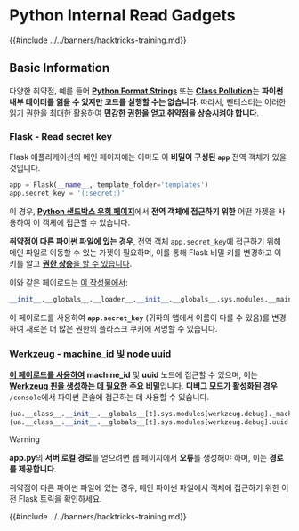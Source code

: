 # Python Internal Read Gadgets

{{#include ../../banners/hacktricks-training.md}}

## Basic Information

다양한 취약점, 예를 들어 [**Python Format Strings**](bypass-python-sandboxes/index.html#python-format-string) 또는 [**Class Pollution**](class-pollution-pythons-prototype-pollution.md)는 **파이썬 내부 데이터를 읽을 수 있지만 코드를 실행할 수는 없습니다**. 따라서, 펜테스터는 이러한 읽기 권한을 최대한 활용하여 **민감한 권한을 얻고 취약점을 상승시켜야 합니다**.

### Flask - Read secret key

Flask 애플리케이션의 메인 페이지에는 아마도 이 **비밀이 구성된** **`app`** 전역 객체가 있을 것입니다.
```python
app = Flask(__name__, template_folder='templates')
app.secret_key = '(:secret:)'
```
이 경우, [**Python 샌드박스 우회 페이지**](bypass-python-sandboxes/index.html)에서 **전역 객체에 접근하기 위한** 어떤 가젯을 사용하여 이 객체에 접근할 수 있습니다.

**취약점이 다른 파이썬 파일에 있는 경우**, 전역 객체 `app.secret_key`에 접근하기 위해 메인 파일로 이동할 수 있는 가젯이 필요하며, 이를 통해 Flask 비밀 키를 변경하고 이 키를 알고 [**권한 상승**을 할 수 있습니다](../../network-services-pentesting/pentesting-web/flask.md#flask-unsign).

이와 같은 페이로드는 [이 작성물에서](https://ctftime.org/writeup/36082):
```python
__init__.__globals__.__loader__.__init__.__globals__.sys.modules.__main__.app.secret_key
```
이 페이로드를 사용하여 **`app.secret_key`** (귀하의 앱에서 이름이 다를 수 있음)를 변경하여 새로운 더 많은 권한의 플라스크 쿠키에 서명할 수 있습니다.

### Werkzeug - machine_id 및 node uuid

[**이 페이로드를 사용하여**](https://vozec.fr/writeups/tweedle-dum-dee/) **machine_id** 및 **uuid** 노드에 접근할 수 있으며, 이는 [**Werkzeug 핀을 생성하는 데 필요한**](../../network-services-pentesting/pentesting-web/werkzeug.md) **주요 비밀**입니다. **디버그 모드가 활성화된 경우** `/console`에서 파이썬 콘솔에 접근하는 데 사용할 수 있습니다.
```python
{ua.__class__.__init__.__globals__[t].sys.modules[werkzeug.debug]._machine_id}
{ua.__class__.__init__.__globals__[t].sys.modules[werkzeug.debug].uuid._node}
```
> [!WARNING]
> **app.py**의 **서버 로컬 경로**를 얻으려면 웹 페이지에서 **오류**를 생성해야 하며, 이는 **경로를 제공합니다**.

취약점이 다른 파이썬 파일에 있는 경우, 메인 파이썬 파일에서 객체에 접근하기 위한 이전 Flask 트릭을 확인하세요.

{{#include ../../banners/hacktricks-training.md}}
